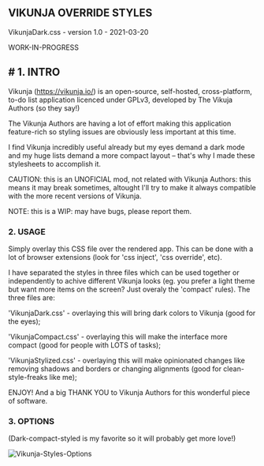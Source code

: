 ##  VIKUNJA OVERRIDE STYLES
VikunjaDark.css - version 1.0 - 2021-03-20

WORK-IN-PROGRESS

##  # 1. INTRO
Vikunja (https://vikunja.io/) is an open-source, self-hosted, cross-platform, to-do list application licenced under GPLv3, developed by The Vikuja Authors (so they say!)

The Vikunja Authors are having a lot of effort making this application feature-rich so styling issues are obviously less important at this time.

I find Vikunja incredibly useful already but my eyes demand a dark mode and my huge lists demand a more compact layout – that's why I made these stylesheets to accomplish it.

CAUTION: this is an UNOFICIAL mod, not related with Vikunja Authors: this means it may break sometimes, altought I'll try to make it always compatible with the more recent versions of Vikunja.

NOTE: this is a WIP: may have bugs, please report them.

### 2. USAGE
Simply overlay this CSS file over the rendered app. This can be done with a lot of browser extensions (look for 'css inject', 'css override', etc).

I have separated the styles in three files which can be used together or independently to achive different Vikunja looks (eg. you prefer a light theme but want more items on the screen? Just overaly the 'compact' rules). The three files are:

'VikunjaDark.css' - overlaying this will bring dark colors to Vikunja (good for the eyes);

'VikunjaCompact.css' - overlaying this will make the interface more compact (good for people with LOTS of tasks);

'VikunjaStylized.css' - overlaying this will make opinionated changes like removing shadows and borders or changing alignments (good for clean-style-freaks like me);

ENJOY! And a big THANK YOU to Vikunja Authors for this wonderful piece of software.

### 3. OPTIONS
(Dark-compact-styled is my favorite so it will probably get more love!)

![Vikunja-Styles-Options](https://user-images.githubusercontent.com/3017910/111883701-ef7d0a80-89b4-11eb-8f14-8199d3719144.png)
